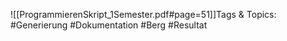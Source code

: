 
![[ProgrammierenSkript_1Semester.pdf#page=51]]Tags & Topics:
   #Generierung
   #Dokumentation
   #Berg
   #Resultat